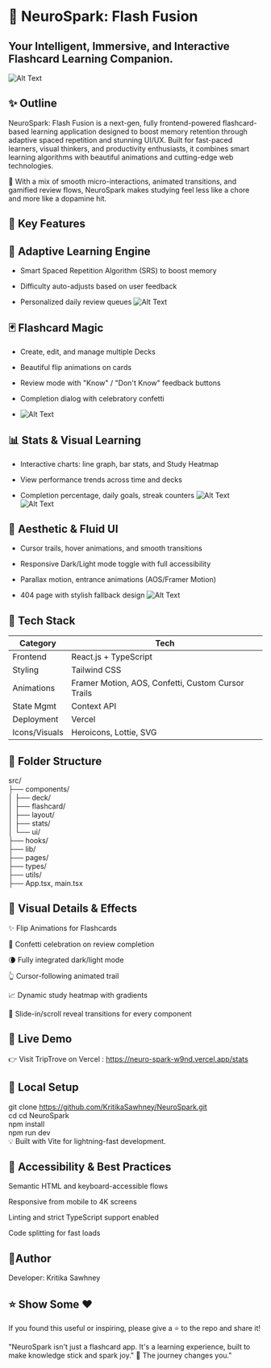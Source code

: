 # 🧠 NeuroSpark: Flash Fusion
## Your Intelligent, Immersive, and Interactive Flashcard Learning Companion.
![Alt Text](./images%20for%20readme/main.png)


## ✨<b> Outline </b>

NeuroSpark: Flash Fusion is a next-gen, fully frontend-powered flashcard-based learning application designed to boost memory retention through adaptive spaced repetition and stunning UI/UX. Built for fast-paced learners, visual thinkers, and productivity enthusiasts, it combines smart learning algorithms with beautiful animations and cutting-edge web technologies.

🔮 With a mix of smooth micro-interactions, animated transitions, and gamified review flows, NeuroSpark makes studying feel less like a chore and more like a dopamine hit.


## 🎯 Key Features 

## 🧠 Adaptive Learning Engine
- Smart Spaced Repetition Algorithm (SRS) to boost memory

- Difficulty auto-adjusts based on user feedback

- Personalized daily review queues
  ![Alt Text](./images%20for%20readme/dashboard[1].png)

## 🃏 Flashcard Magic
- Create, edit, and manage multiple Decks

- Beautiful flip animations on cards

- Review mode with "Know" / "Don't Know" feedback buttons

- Completion dialog with celebratory confetti
- ![Alt Text](./images%20for%20readme/crud.png)

## 📊 Stats & Visual Learning
- Interactive charts: line graph, bar stats, and Study Heatmap

- View performance trends across time and decks

- Completion percentage, daily goals, streak counters
![Alt Text](./images%20for%20readme/stats.png)
![Alt Text](./images%20for%20readme/statsgraph.png)

## 💅 Aesthetic & Fluid UI
- Cursor trails, hover animations, and smooth transitions

- Responsive Dark/Light mode toggle with full accessibility

- Parallax motion, entrance animations (AOS/Framer Motion)

- 404 page with stylish fallback design
![Alt Text](./images%20for%20readme/appearnce.png)

## 🔧 <b> Tech Stack </b>

| Category                   | Tech                                      | 
|-----------------------------|---------------------------------------------------|
| Frontend                     | React.js + TypeScript                     
| Styling                      | Tailwind CSS                      
| Animations                   | Framer Motion, AOS, Confetti, Custom Cursor Trails                                
| State Mgmt                   | Context API                        
| Deployment                   | Vercel                          
| Icons/Visuals                | Heroicons, Lottie, SVG                                  


## 📁 <b> Folder Structure </b>

src/ <br> 
├── components/                <br>
│   ├── deck/                  <br>
│   ├── flashcard/             <br>
│   ├── layout/                <br>
│   ├── stats/                 <br>
│   └── ui/                    <br>
├── hooks/                     <br>
├── lib/                       <br>
├── pages/                     <br>
├── types/                     <br>
├── utils/                     <br>
├── App.tsx, main.tsx          <br>


## 🌈 Visual Details & Effects
✨ Flip Animations for Flashcards

🎉 Confetti celebration on review completion

🌘 Fully integrated dark/light mode

👆 Cursor-following animated trail

📈 Dynamic study heatmap with gradients

💨 Slide-in/scroll reveal transitions for every component

## 🚀 Live Demo

👉 Visit TripTrove on Vercel : https://neuro-spark-w9nd.vercel.app/stats

## 🧪 Local Setup

git clone https://github.com/KritikaSawhney/NeuroSpark.git <br>
cd cd NeuroSpark <br>
npm install <br>
npm run dev <br>
💡 Built with Vite for lightning-fast development.

## 🔐 Accessibility & Best Practices
Semantic HTML and keyboard-accessible flows

Responsive from mobile to 4K screens

Linting and strict TypeScript support enabled

Code splitting for fast loads


## 🤝Author

Developer: Kritika Sawhney



## ⭐ Show Some ❤️
If you found this useful or inspiring, please give a ⭐ to the repo and share it! <br>

"NeuroSpark isn't just a flashcard app. It's a learning experience, built to make knowledge stick and spark joy." 🚀 The journey changes you."

